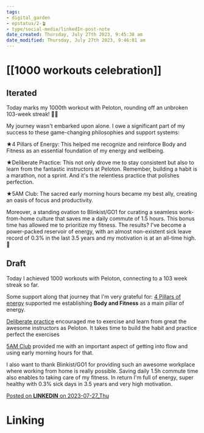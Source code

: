 ```yaml
---
tags: 
- digital_garden
- epstatus/2-🪴
- type/social-media/linkedIn-post-note
date_created: Thursday, July 27th 2023, 9:45:38 am
date_modified: Thursday, July 27th 2023, 9:46:01 am
---
```

# [[1000 workouts celebration]]
## Iterated
Today marks my 1000th workout with Peloton, rounding off an unbroken 103-week streak! 🎉💪  
  
My journey wasn't embarked upon alone. I owe a significant part of my success to these game-changing philosophies and support systems:  
  
★4 Pillars of Energy: This helped me recognize and reinforce Body and Fitness as an essential foundation of my energy and wellbeing.  
  
★Deliberate Practice: This not only drove me to stay consistent but also to learn from the fantastic instructors at Peloton. Remember, building a habit is a marathon, not a sprint. And it's the relentless practice that polishes perfection.  
  
★5AM Club: The sacred early morning hours became my best ally, creating an oasis of focus and productivity.  
  
Moreover, a standing ovation to Blinkist/GO1 for curating a seamless work-from-home culture that saves me a daily commute of 1.5 hours. This bonus time has allowed me to prioritize my fitness. The results? I've become a power-packed reservoir of energy, with an almost non-existent sick leave record of 0.3% in the last 3.5 years and my motivation is at an all-time high. 🚀

## Draft
Today I achieved 1000 workouts with Peloton, connecting to a 103 week streak so far. 

Some support along that journey that I'm very grateful for:
[4 Pillars of energy](https://digital-garden.ontheagilepath.net/notes-from-guide-master-your-4-pillars-of-energy) supported me establishing **Body and Fitness** as a main pillar of energy. 

[Deliberate practice](https://digital-garden.ontheagilepath.net/deliberate-practice-and-the-comfort-zone) encouraged me to exercise and learn from great the awesome instructors as Peloton. It takes time to build the habit and practice perfect the exercises

[5AM Club](https://digital-garden.ontheagilepath.net/notes-from-the-5am-club) provided me with an important aspect of getting into flow and using early morning hours for that.

I also want to thank Blinkist/GO1 for providing such an awesome workplace where working from home is really possible. Saving daily 1.5h commute time also enables to taking care of my fitness. In return I'm full of energy, super healthy with 0.3% sick days in 3.5 years and very high motivation. 

[Posted on **LINKEDIN** on 2023-07-27_Thu](https://www.linkedin.com/posts/sebastiankamilli_today-marks-my-1000th-workout-with-peloton-activity-7090245593016532993-nK0v?utm_source=share&utm_medium=member_desktop)

# Linking